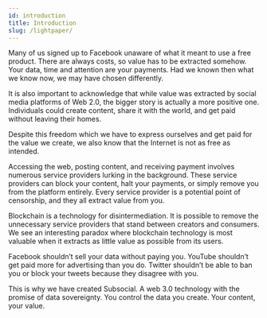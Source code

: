 ```yaml
---
id: introduction
title: Introduction
slug: /lightpaper/
---
```


Many of us signed up to Facebook unaware of what it meant to use a free product. There are
always costs, so value has to be extracted somehow. Your data, time and attention are your payments. Had
we known then what we know now, we may have chosen differently.

It is also important to acknowledge that while value was extracted by social media platforms of
Web 2.0, the bigger story is actually a more positive one. Individuals could create content, share
it with the world, and get paid without leaving their homes.

Despite this freedom which we have to express ourselves and get paid for the value we create,
we also know that the Internet is not as free as intended.

Accessing the web, posting content, and receiving payment involves numerous service
providers lurking in the background. These service providers can block your content, halt your
payments, or simply remove you from the platform entirely. Every service provider is a potential
point of censorship, and they all extract value from you.

Blockchain is a technology for disintermediation. It is possible to remove the unnecessary service
providers that stand between creators and consumers. We see an interesting paradox where
blockchain technology is most valuable when it extracts as little value as possible from its users.

Facebook shouldn’t sell your data without paying you. YouTube shouldn’t get paid more for
advertising than you do. Twitter shouldn’t be able to ban you or block your tweets because they
disagree with you.

This is why we have created Subsocial. A web 3.0 technology with the promise of data
sovereignty. You control the data you create. Your content, your value.
